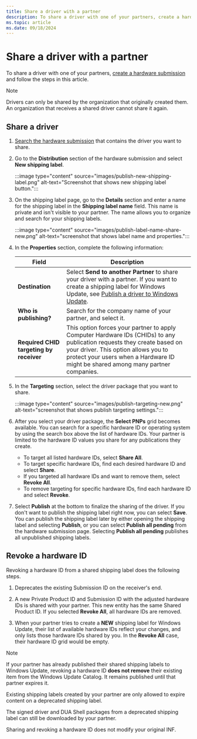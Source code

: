 ```yaml
---
title: Share a driver with a partner
description: To share a driver with one of your partners, create a hardware submission and follow the steps in this article.
ms.topic: article
ms.date: 09/18/2024
---
```


# Share a driver with a partner

To share a driver with one of your partners, [create a hardware submission](hardware-submission-create.md) and follow the steps in this article.

> [!NOTE]
> Drivers can only be shared by the organization that originally created them. An organization that receives a shared driver cannot share it again.

## Share a driver

1. [Search the hardware submission](hardware-submissions-view.md) that contains the driver you want to share.

1. Go to the **Distribution** section of the hardware submission and select **New shipping label**.

   :::image type="content" source="images/publish-new-shipping-label.png" alt-text="Screenshot that shows new shipping label button.":::

1. On the shipping label page, go to the **Details** section and enter a name for the shipping label in the **Shipping label name** field. This name is private and isn't visible to your partner. The name allows you to organize and search for your shipping labels.

   :::image type="content" source="images/publish-label-name-share-new.png" alt-text="screenshot that shows label name and properties.":::

1. In the **Properties** section, complete the following information:

   | Field | Description |
   |--|--|
   | **Destination** | Select **Send to another Partner** to share your driver with a partner. If you want to create a shipping label for Windows Update, see [Publish a driver to Windows Update](publish-a-driver-to-windows-update.md). |
   | **Who is publishing?** | Search for the company name of your partner, and select it. |
   | **Required CHID targeting by receiver** | This option forces your partner to apply Computer Hardware IDs (CHIDs) to any publication requests they create based on your driver. This option allows you to protect your users when a Hardware ID might be shared among many partner companies. |

1. In the **Targeting** section, select the driver package that you want to share.

   :::image type="content" source="images/publish-targeting-new.png" alt-text="screenshot that shows publish targeting settings.":::

1. After you select your driver package, the **Select PNPs** grid becomes available. You can search for a specific hardware ID or operating system by using the search box above the list of hardware IDs. Your partner is limited to the hardware ID values you share for any publications they create.

   - To target all listed hardware IDs, select **Share All**.
   - To target specific hardware IDs, find each desired hardware ID and select **Share**.
   - If you targeted all hardware IDs and want to remove them, select **Revoke All**.
   - To remove targeting for specific hardware IDs, find each hardware ID and select **Revoke**.

1. Select **Publish** at the bottom to finalize the sharing of the driver. If you don't want to publish the shipping label right now, you can select **Save**. You can publish the shipping label later by either opening the shipping label and selecting **Publish**, or you can select **Publish all pending** from the hardware submission page. Selecting **Publish all pending** publishes all unpublished shipping labels.

## Revoke a hardware ID

Revoking a hardware ID from a shared shipping label does the following steps.

1. Deprecates the existing Submission ID on the receiver's end.

1. A new Private Product ID and Submission ID with the adjusted hardware IDs is shared with your partner. This new entity has the same Shared Product ID. If you selected **Revoke All**,  all hardware IDs are removed.

1. When your partner tries to create a **NEW** shipping label for Windows Update, their list of available hardware IDs reflect your changes, and only lists those hardware IDs shared by you. In the **Revoke All** case, their hardware ID grid would be empty.

> [!NOTE]
> If your partner has already published their shared shipping labels to Windows Update, revoking a hardware ID **does not remove** their existing item from the Windows Update Catalog. It remains published until that partner expires it.
>
> Existing shipping labels created by your partner are only allowed to expire content on a deprecated shipping label.
>
> The signed driver and DUA Shell packages from a deprecated shipping label can still be downloaded by your partner.
>
> Sharing and revoking a hardware ID does not modify your original INF.
